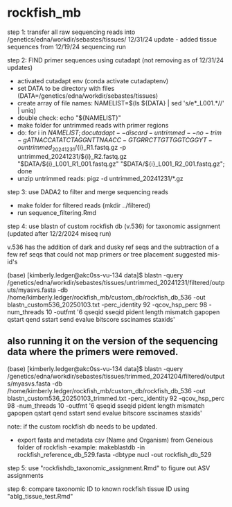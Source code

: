 # rockfish_mb

step 1: transfer all raw sequencing reads into /genetics/edna/workdir/sebastes/tissues/
12/31/24 update - added tissue sequences from 12/19/24 sequencing run 

step 2: FIND primer sequences using cutadapt (not removing as of 12/31/24 updates)
- activated cutadapt env (conda activate cutadaptenv)
- set DATA to be directory with files (DATA=/genetics/edna/workdir/sebastes/tissues)
 - create array of file names:  NAMELIST=$(ls ${DATA} | sed 's/e*_L001.*//' | uniq)
 - double check: echo "${NAMELIST}"
- make folder for untrimmed reads with primer regions 
- do: for i in ${NAMELIST}; do cutadapt --discard-untrimmed --no-trim -g ATNACCATATCTAGGNTTNAACC -G TGRRCTTGTTGGTCGGYT -o untrimmed_20241231/${i}_R1.fastq.gz -p untrimmed_20241231/${i}_R2.fastq.gz "$DATA/${i}_L001_R1_001.fastq.gz" "$DATA/${i}_L001_R2_001.fastq.gz"; done
- unzip untrimmed reads: pigz -d untrimmed_20241231/*.gz

step 3: use DADA2 to filter and merge sequencing reads 
- make folder for filtered reads (mkdir ../filtered)
- run sequence_filtering.Rmd 

step 4: use blastn of custom rockfish db (v.536) for taxonomic assignment (updated after 12/2/2024 miseq run) 

v.536 has the addition of dark and dusky ref seqs and the subtraction of a few ref seqs that could not map primers or tree placement suggested mis-id's 

(base) [kimberly.ledger@akc0ss-vu-134 data]$ blastn -query /genetics/edna/workdir/sebastes/tissues/untrimmed_20241231/filtered/outputs/myasvs.fasta -db /home/kimberly.ledger/rockfish_mb/custom_db/rockfish_db_536 -out blastn_custom536_20250103.txt -perc_identity 92 -qcov_hsp_perc 98 -num_threads 10 -outfmt '6 qseqid sseqid pident length mismatch gapopen qstart qend sstart send evalue bitscore sscinames staxids'

## also running it on the version of the sequencing data where the primers were removed. 
(base) [kimberly.ledger@akc0ss-vu-134 data]$ blastn -query /genetics/edna/workdir/sebastes/tissues/trimmed_20241204/filtered/outputs/myasvs.fasta -db /home/kimberly.ledger/rockfish_mb/custom_db/rockfish_db_536 -out blastn_custom536_20250103_trimmed.txt -perc_identity 92 -qcov_hsp_perc 98 -num_threads 10 -outfmt '6 qseqid sseqid pident length mismatch gapopen qstart qend sstart send evalue bitscore sscinames staxids'


note: if the custom rockfish db needs to be updated.
- export fasta and metadata csv (Name and Organism) from Geneious folder of rockfish
-example: makeblastdb -in rockfish_reference_db_529.fasta -dbtype nucl -out rockfish_db_529

step 5: use "rockfishdb_taxonomic_assignment.Rmd" to figure out ASV assignments 

step 6: compare taxonomic ID to known rockfish tissue ID using "ablg_tissue_test.Rmd"